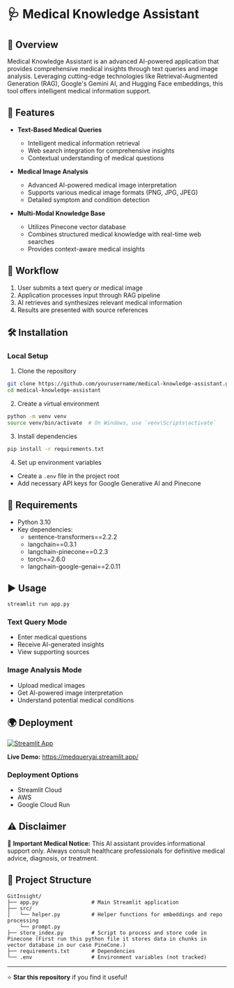 # 🩺 Medical Knowledge Assistant

## 🌟 Overview
Medical Knowledge Assistant is an advanced AI-powered application that provides comprehensive medical insights through text queries and image analysis. Leveraging cutting-edge technologies like Retrieval-Augmented Generation (RAG), Google's Gemini AI, and Hugging Face embeddings, this tool offers intelligent medical information support.

## 🚀 Features
- **Text-Based Medical Queries**
  - Intelligent medical information retrieval
  - Web search integration for comprehensive insights
  - Contextual understanding of medical questions

- **Medical Image Analysis**
  - Advanced AI-powered medical image interpretation
  - Supports various medical image formats (PNG, JPG, JPEG)
  - Detailed symptom and condition detection

- **Multi-Modal Knowledge Base**
  - Utilizes Pinecone vector database
  - Combines structured medical knowledge with real-time web searches
  - Provides context-aware medical insights

## 🔄 Workflow
1. User submits a text query or medical image
2. Application processes input through RAG pipeline
3. AI retrieves and synthesizes relevant medical information
4. Results are presented with source references

## 🛠️ Installation

### Local Setup
1. Clone the repository
```bash
git clone https://github.com/yourusername/medical-knowledge-assistant.git
cd medical-knowledge-assistant
```

2. Create a virtual environment
```bash
python -m venv venv
source venv/bin/activate  # On Windows, use `venv\Scripts\activate`
```

3. Install dependencies
```bash
pip install -r requirements.txt
```

4. Set up environment variables
- Create a `.env` file in the project root
- Add necessary API keys for Google Generative AI and Pinecone

## 📌 Requirements
- Python 3.10
- Key dependencies:
  - sentence-transformers==2.2.2
  - langchain==0.3.1
  - langchain-pinecone==0.2.3
  - torch==2.6.0
  - langchain-google-genai==2.0.11

## ▶️ Usage
```bash
streamlit run app.py
```

### Text Query Mode
- Enter medical questions
- Receive AI-generated insights
- View supporting sources

### Image Analysis Mode
- Upload medical images
- Get AI-powered image interpretation
- Understand potential medical conditions

## 🌍 Deployment
[![Streamlit App](https://static.streamlit.io/badges/streamlit_badge_black_white.svg)](https://medqueryai.streamlit.app/)

**Live Demo:** https://medqueryai.streamlit.app/

### Deployment Options
- Streamlit Cloud
- AWS 
- Google Cloud Run

## ⚠️ Disclaimer
🚨 **Important Medical Notice:** 
This AI assistant provides informational support only. Always consult healthcare professionals for definitive medical advice, diagnosis, or treatment.

## 📄 Project Structure
```
GitInsight/
├── app.py                 # Main Streamlit application
├── src/
│   └── helper.py          # Helper functions for embeddings and repo processing
    └── prompt.py         
├── store_index.py         # Script to process and store code in Pinecone (First run this python file it stores data in chunks in vector database in our case PineCone.)
├── requirements.txt       # Dependencies
└── .env                   # Environment variables (not tracked)
```

---
⭐ **Star this repository** if you find it useful!
